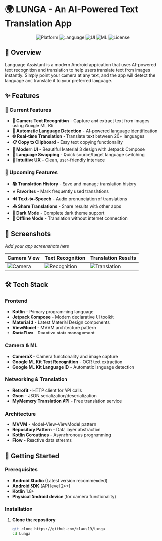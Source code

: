# 🌍 LUNGA - An AI-Powered Text Translation App

<div align="center">
  <img src="https://img.shields.io/badge/Platform-Android-green.svg" alt="Platform">
  <img src="https://img.shields.io/badge/Language-Kotlin-blue.svg" alt="Language">
  <img src="https://img.shields.io/badge/UI-Jetpack%20Compose-orange.svg" alt="UI">
  <img src="https://img.shields.io/badge/ML-Google%20ML%20Kit-red.svg" alt="ML">
  <img src="https://img.shields.io/badge/License-MIT-yellow.svg" alt="License">
</div>

## 📱 Overview

Language Assistant is a modern Android application that uses AI-powered text recognition and translation to help users translate text from images instantly. Simply point your camera at any text, and the app will detect the language and translate it to your preferred language.

## ✨ Features

### 🎯 Current Features
- **📸 Camera Text Recognition** - Capture and extract text from images using Google ML Kit
- **🤖 Automatic Language Detection** - AI-powered language identification
- **🌐 Real-time Translation** - Translate text between 20+ languages
- **📋 Copy to Clipboard** - Easy text copying functionality
- **🎨 Modern UI** - Beautiful Material 3 design with Jetpack Compose
- **🔄 Language Swapping** - Quick source/target language switching
- **📱 Intuitive UX** - Clean, user-friendly interface

### 🚀 Upcoming Features
- **📚 Translation History** - Save and manage translation history
- **⭐ Favorites** - Mark frequently used translations
- **🔊 Text-to-Speech** - Audio pronunciation of translations
- **📤 Share Translations** - Share results with other apps
- **🌙 Dark Mode** - Complete dark theme support
- **🚫 Offline Mode** - Translation without internet connection

## 📸 Screenshots

*Add your app screenshots here*

| Camera View | Text Recognition | Translation Results |
|-------------|------------------|-------------------|
| ![Camera](screenshots/camera.png) | ![Recognition](screenshots/recognition.png) | ![Translation](screenshots/translation.png) |

## 🛠️ Tech Stack

### **Frontend**
- **Kotlin** - Primary programming language
- **Jetpack Compose** - Modern declarative UI toolkit
- **Material 3** - Latest Material Design components
- **ViewModel** - MVVM architecture pattern
- **StateFlow** - Reactive state management

### **Camera & ML**
- **CameraX** - Camera functionality and image capture
- **Google ML Kit Text Recognition** - OCR text extraction
- **Google ML Kit Language ID** - Automatic language detection

### **Networking & Translation**
- **Retrofit** - HTTP client for API calls
- **Gson** - JSON serialization/deserialization
- **MyMemory Translation API** - Free translation service

### **Architecture**
- **MVVM** - Model-View-ViewModel pattern
- **Repository Pattern** - Data layer abstraction
- **Kotlin Coroutines** - Asynchronous programming
- **Flow** - Reactive data streams

## 🚀 Getting Started

### Prerequisites
- **Android Studio** (Latest version recommended)
- **Android SDK** (API level 24+)
- **Kotlin** 1.8+
- **Physical Android device** (for camera functionality)

### Installation

1. **Clone the repository**
   ```bash
   git clone https://github.com/klaus19/Lunga
   cd Lunga
